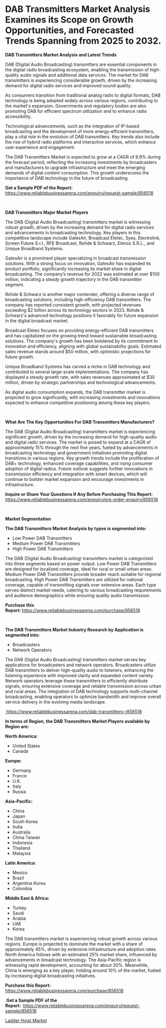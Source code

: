 <p><h1>DAB Transmitters Market Analysis Examines its Scope on Growth Opportunities, and Forecasted Trends Spanning from 2025 to 2032.</h1></p><p><strong>DAB Transmitters Market Analysis and Latest Trends</strong></p>
<p><p>DAB (Digital Audio Broadcasting) transmitters are essential components in the digital radio broadcasting ecosystem, enabling the transmission of high-quality audio signals and additional data services. The market for DAB transmitters is experiencing considerable growth, driven by the increasing demand for digital radio services and improved sound quality. </p><p>As consumers transition from traditional analog radio to digital formats, DAB technology is being adopted widely across various regions, contributing to the market's expansion. Governments and regulatory bodies are also promoting DAB for efficient spectrum utilization and to enhance radio accessibility. </p><p>Technological advancements, such as the integration of IP-based broadcasting and the development of more energy-efficient transmitters, play a vital role in the evolution of DAB transmitters. Key trends also include the rise of hybrid radio platforms and interactive services, which enhance user experience and engagement. </p><p>The DAB Transmitters Market is expected to grow at a CAGR of 9.9% during the forecast period, reflecting the increasing investments by broadcasters and manufacturers to upgrade infrastructure and meet the emerging demands of digital content consumption. This growth underscores the importance of DAB technology in the future of broadcasting.</p></p>
<p><strong>Get a Sample PDF of the Report:&nbsp;</strong> <a href="https://www.reliablebusinessarena.com/enquiry/request-sample/856518?utm_campaign=3534&utm_medium=2&utm_source=Github&utm_content=ia&utm_term=09042025&utm_id=dab-transmitters">https://www.reliablebusinessarena.com/enquiry/request-sample/856518</a></p>
<p>&nbsp;</p>
<p><strong>DAB Transmitters Major Market Players</strong></p>
<p><p>The DAB (Digital Audio Broadcasting) transmitters market is witnessing robust growth, driven by the increasing demand for digital radio services and advancements in broadcasting technology. Key players in this competitive landscape include GatesAir, Broadcast Eletec, Syes, Electrolink, Screen Future S.r.l., RFE Broadcast, Rohde & Schwarz, Elenos S.R.L., and Unique Broadband Systems.</p><p>GatesAir is a prominent player specializing in broadcast transmission solutions. With a strong focus on innovation, GatesAir has expanded its product portfolio, significantly increasing its market share in digital broadcasting. The company’s revenue for 2022 was estimated at over $100 million, indicating a steady growth trajectory in the DAB transmitter segment.</p><p>Rohde & Schwarz is another major contender, offering a diverse range of broadcasting solutions, including high-efficiency DAB transmitters. The company has reported consistent growth, with projected revenues exceeding $2 billion across its technology sectors in 2023. Rohde & Schwarz's advanced technology positions it favorably for future expansion in the digital broadcast market.</p><p>Broadcast Eletec focuses on providing energy-efficient DAB transmitters and has capitalized on the growing trend toward sustainable broadcasting solutions. The company's growth has been bolstered by its commitment to innovation and efficiency, aligning with global sustainability goals. Estimated sales revenue stands around $50 million, with optimistic projections for future growth.</p><p>Unique Broadband Systems has carved a niche in DAB technology and contributed to several large-scale implementations. The company has displayed a steady growth rate, with sales revenues approximated at $30 million, driven by strategic partnerships and technological advancements.</p><p>As digital audio consumption expands, the DAB transmitter market is projected to grow significantly, with increasing investments and innovations expected to enhance competitive positioning among these key players.</p></p>
<p>&nbsp;</p>
<p><strong>What Are The Key Opportunities For DAB Transmitters Manufacturers?</strong></p>
<p><p>The DAB (Digital Audio Broadcasting) transmitters market is experiencing significant growth, driven by the increasing demand for high-quality audio and digital radio services. The market is poised to expand at a CAGR of approximately 15% through the next five years, fueled by advancements in broadcasting technology and government initiatives promoting digital transitions in various regions. Key growth trends include the proliferation of DAB+ technology, enhanced coverage capabilities, and rising consumer adoption of digital radios. Future outlook suggests further innovations in transmission efficiency and integration with smart devices, which will continue to bolster market expansion and encourage investments in infrastructure.</p></p>
<p><strong>Inquire or Share Your Questions If Any Before Purchasing This Report:</strong> <a href="https://www.reliablebusinessarena.com/enquiry/pre-order-enquiry/856518?utm_campaign=3534&utm_medium=2&utm_source=Github&utm_content=ia&utm_term=09042025&utm_id=dab-transmitters">https://www.reliablebusinessarena.com/enquiry/pre-order-enquiry/856518</a></p>
<p>&nbsp;</p>
<p><strong>Market Segmentation</strong></p>
<p><strong>The DAB Transmitters Market Analysis by types is segmented into:</strong></p>
<p><ul><li>Low Power DAB Transmitters</li><li>Medium Power DAB Transmitters</li><li>High Power DAB Transmitters</li></ul></p>
<p><p>The DAB (Digital Audio Broadcasting) transmitters market is categorized into three segments based on power output. Low Power DAB Transmitters are designed for localized coverage, ideal for rural or small urban areas. Medium Power DAB Transmitters provide broader reach suitable for regional broadcasting. High Power DAB Transmitters are utilized for national coverage, capable of transmitting signals over extensive areas. Each type serves distinct market needs, catering to various broadcasting requirements and audience demographics while ensuring quality audio transmission.</p></p>
<p><strong>Purchase this Report:&nbsp;</strong><a href="https://www.reliablebusinessarena.com/purchase/856518?utm_campaign=3534&utm_medium=2&utm_source=Github&utm_content=ia&utm_term=09042025&utm_id=dab-transmitters">https://www.reliablebusinessarena.com/purchase/856518</a></p>
<p>&nbsp;</p>
<p><strong>The DAB Transmitters Market Industry Research by Application is segmented into:</strong></p>
<p><ul><li>Broadcasters</li><li>Network Operators</li></ul></p>
<p><p>The DAB (Digital Audio Broadcasting) transmitters market serves key applications for broadcasters and network operators. Broadcasters utilize DAB transmitters to deliver high-quality audio to listeners, enhancing the listening experience with improved clarity and expanded content variety. Network operators leverage these transmitters to efficiently distribute signals, ensuring extensive coverage and reliable transmission across urban and rural areas. The integration of DAB technology supports multi-channel broadcasting, enabling operators to optimize bandwidth and improve overall service delivery in the evolving media landscape.</p></p>
<p><a href="https://www.reliablebusinessarena.com/dab-transmitters-r856518?utm_campaign=3534&utm_medium=2&utm_source=Github&utm_content=ia&utm_term=09042025&utm_id=dab-transmitters">&nbsp;https://www.reliablebusinessarena.com/dab-transmitters-r856518</a></p>
<p><strong>In terms of Region, the DAB Transmitters Market Players available by Region are:</strong></p>
<p>
    <p> <strong> North America: </strong>
        <ul>
            <li>United States</li>
            <li>Canada</li>
        </ul>
        </p> 
    <p> <strong> Europe: </strong>
        <ul>
            <li>Germany</li>
            <li>France</li>
            <li>U.K.</li>
            <li>Italy</li>
            <li>Russia</li>
        </ul>
        </p> 
    <p> <strong> Asia-Pacific: </strong>
        <ul>
            <li>China</li>
            <li>Japan</li>
            <li>South Korea</li>
            <li>India</li>
            <li>Australia</li>
            <li>China Taiwan</li>
            <li>Indonesia</li>
            <li>Thailand</li>
            <li>Malaysia</li>
        </ul>
        </p> 
    <p> <strong> Latin America: </strong>
        <ul>
            <li>Mexico</li>
            <li>Brazil</li>
            <li>Argentina Korea</li>
            <li>Colombia</li>
        </ul>
        </p> 
    <p> <strong> Middle East & Africa: </strong>
        <ul>
            <li>Turkey</li>
            <li>Saudi</li>
            <li>Arabia</li>
            <li>UAE</li>
            <li>Korea</li>
        </ul>
    </p>
    </p>
<p><p>The DAB transmitters market is experiencing robust growth across various regions. Europe is projected to dominate the market with a share of approximately 45%, driven by extensive infrastructure and adoption rates. North America follows with an estimated 25% market share, influenced by advancements in broadcast technology. The Asia-Pacific region is witnessing rapid development, accounting for about 20%. Meanwhile, China is emerging as a key player, holding around 10% of the market, fueled by increasing digital broadcasting initiatives.</p></p>
<p><strong>Purchase this Report: </strong><a href="https://www.reliablebusinessarena.com/purchase/856518?utm_campaign=3534&utm_medium=2&utm_source=Github&utm_content=ia&utm_term=09042025&utm_id=dab-transmitters">https://www.reliablebusinessarena.com/purchase/856518</a></p>
<p>&nbsp;<strong>Get a Sample PDF of the Report:&nbsp;&nbsp;</strong><a href="https://www.reliablebusinessarena.com/enquiry/request-sample/856518?utm_campaign=3534&utm_medium=2&utm_source=Github&utm_content=ia&utm_term=09042025&utm_id=dab-transmitters">https://www.reliablebusinessarena.com/enquiry/request-sample/856518</a></p>
<p><strong></strong></p>
<p><p><a href="https://github.com/joshuagarcia509/Market-Research-Report-List-1/blob/main/ladder-hoist-market.md?utm_campaign=3534&utm_medium=2&utm_source=Github&utm_content=ia&utm_term=09042025&utm_id=dab-transmitters">Ladder Hoist Market</a></p></p>